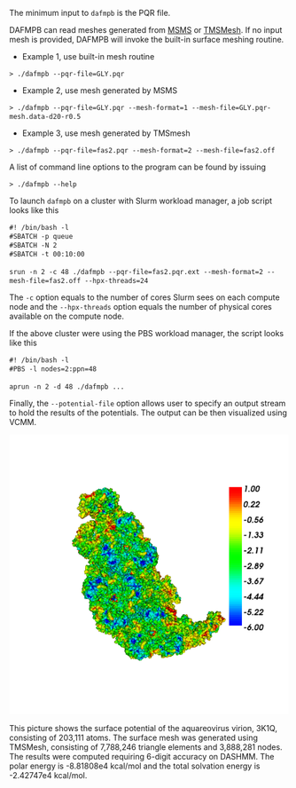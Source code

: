 The minimum input to `dafmpb` is the PQR file. 

DAFMPB can read meshes generated from [MSMS](https://www.ncbi.nlm.nih.gov/pubmed/8906967)
or [TMSMesh](http://lsec.cc.ac.cn/~lubz/Meshing.html). If no input mesh is 
provided, DAFMPB will invoke the built-in surface meshing routine. 

* Example 1, use built-in mesh routine
```
> ./dafmpb --pqr-file=GLY.pqr
```
* Example 2, use mesh generated by MSMS
```
> ./dafmpb --pqr-file=GLY.pqr --mesh-format=1 --mesh-file=GLY.pqr-mesh.data-d20-r0.5 
```
* Example 3, use mesh generated by TMSmesh
```
> ./dafmpb --pqr-file=fas2.pqr --mesh-format=2 --mesh-file=fas2.off 
```

A list of command line options to the program can be found by issuing
```
> ./dafmpb --help
```

To launch `dafmpb` on a cluster with Slurm workload manager, a job script looks like this
```
#! /bin/bash -l
#SBATCH -p queue
#SBATCH -N 2
#SBATCH -t 00:10:00

srun -n 2 -c 48 ./dafmpb --pqr-file=fas2.pqr.ext --mesh-format=2 --mesh-file=fas2.off --hpx-threads=24
```
The `-c` option equals to the number of cores Slurm sees on each compute node and the `--hpx-threads`
option equals the number of physical cores available on the compute node. 

If the above cluster were using the PBS workload manager, the script looks like this 
```
#! /bin/bash -l
#PBS -l nodes=2:ppn=48

aprun -n 2 -d 48 ./dafmpb ...
```

Finally, the `--potential-file` option allows user to specify an output stream to hold the 
results of the potentials. The output can be then visualized using VCMM. 

![3k1q](/image/3k1q6d.png)

This picture shows the surface potential of the aquareovirus virion, 3K1Q, consisting of 203,111
atoms. The surface mesh was generated using TMSMesh, consisting of 7,788,246 triangle elements
and 3,888,281 nodes. The results were computed requiring 6-digit accuracy on DASHMM. The polar energy
is -8.81808e4 kcal/mol and the total solvation energy is -2.42747e4 kcal/mol. 
